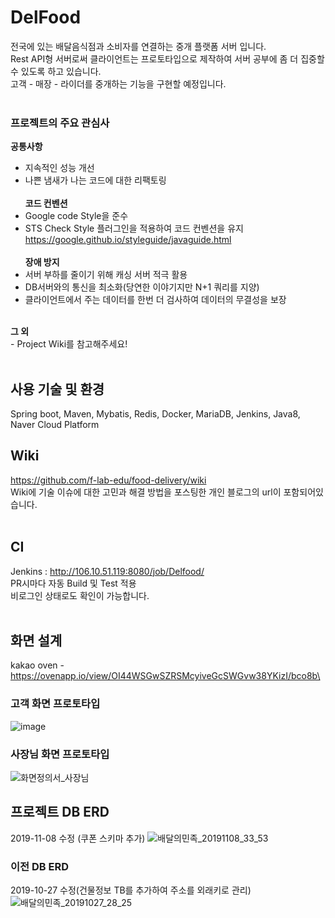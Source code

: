 DelFood
=============
전국에 있는 배달음식점과 소비자를 연결하는 중개 플랫폼 서버 입니다.<br>
Rest API형 서버로써 클라이언트는 프로토타입으로 제작하여 서버 공부에 좀 더 집중할 수 있도록 하고 있습니다.<br>
고객 - 매장 - 라이더를 중개하는 기능을 구현할 예정입니다.<br><br>

### 프로젝트의 주요 관심사
<b>공통사항</b><br>
- 지속적인 성능 개선
- 나쁜 냄새가 나는 코드에 대한 리팩토링
<br><br>
<b>코드 컨벤션</b><br>
- Google code Style을 준수
- STS Check Style 플러그인을 적용하여 코드 컨벤션을 유지 
https://google.github.io/styleguide/javaguide.html
<br><br>
<b>장애 방지</b><br>
- 서버 부하를 줄이기 위해 캐싱 서버 적극 활용
- DB서버와의 통신을 최소화(당연한 이야기지만 N+1 쿼리를 지양)
- 클라이언트에서 주는 데이터를 한번 더 검사하여 데이터의 무결성을 보장
<br>
<b>그 외</b><br>
- Project Wiki를 참고해주세요!
<br><br>


## 사용 기술 및 환경
Spring boot, Maven, Mybatis, Redis, Docker, MariaDB, Jenkins, Java8, Naver Cloud Platform
<br>

## Wiki
<https://github.com/f-lab-edu/food-delivery/wiki><br>
Wiki에 기술 이슈에 대한 고민과 해결 방법을 포스팅한 개인 블로그의 url이 포함되어있습니다.<br>
<br>
## CI
Jenkins : <http://106.10.51.119:8080/job/Delfood/><br>
PR시마다 자동 Build 및 Test 적용<br>
비로그인 상태로도 확인이 가능합니다.<br>
<br>
## 화면 설계
kakao oven - <https://ovenapp.io/view/OI44WSGwSZRSMcyiveGcSWGvw38YKizI/bco8b\>   

### 고객 화면 프로토타입
![image](https://user-images.githubusercontent.com/46917538/66744438-6b694e00-eeb7-11e9-82b7-246f569a74a6.png)

### 사장님 화면 프로토타입
![화면정의서_사장님](https://user-images.githubusercontent.com/46917538/68458111-4f9e6100-0245-11ea-9118-0ca891eab044.png)


## 프로젝트 DB ERD
2019-11-08 수정 (쿠폰 스키마 추가)
![배달의민족_20191108_33_53](https://user-images.githubusercontent.com/46917538/68458221-9429fc80-0245-11ea-9cc3-92f7a35fd534.png)

### 이전 DB ERD
2019-10-27 수정(건물정보 TB를 추가하여 주소를 외래키로 관리)
![배달의민족_20191027_28_25](https://user-images.githubusercontent.com/46917538/67629389-4235be00-f8b8-11e9-9ba5-abfec4c9d7b9.png)
